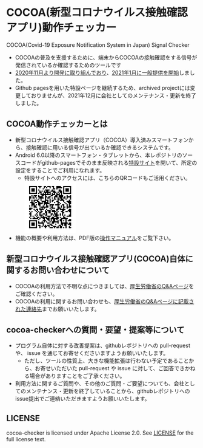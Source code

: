 # COCOA(新型コロナウイルス接触確認アプリ)動作チェッカー
COCOA(Covid-19 Exposure Notification System in Japan) Signal Checker

- COCOAの普及を支援するために、端末からCOCOAの接触確認をする信号が発信されているか確認するためのツールです
- [2020年11月より開発に取り組んでおり](https://dena.com/jp/article/003672)、[2021年1月に一般提供を開始](https://dena.com/jp/article/003673)しました。
- Github pagesを用いた特設ページを継続するため、archived projectには変更しておりませんが、2021年12月に会社としてのメンテナンス・更新を終了しました。

## COCOA動作チェッカーとは

- 新型コロナウイルス接触確認アプリ（COCOA）導⼊済みスマートフォンから、接触確認に用いる信号が出ているか確認できるシステムです。
- Android 6.0以降のスマートフォン・タブレットから、本レポジトリのソースコードがgithub-pagesでそのまま反映される[特設サイト](https://dena.github.io/cocoa-checker/)を開いて、所定の設定をすることでご利用になれます。
  - 特設サイトへのアクセスには、こちらのQRコードもご活用ください。 ![QRコード](manual/qr-code.png)
- 機能の概要や利用方法は、PDF版の[操作マニュアル](https://dena.github.io/cocoa-checker/manual/manual.pdf)をご覧下さい。

## 新型コロナウイルス接触確認アプリ(COCOA)自体に関するお問い合わせについて
- COCOAの利用方法で不明な点につきましては、[厚生労働省のQ&Aページ](https://www.mhlw.go.jp/stf/seisakunitsuite/bunya/kenkou_iryou/covid19_qa_kanrenkigyou_00009.html)をご確認ください。
- COCOAの利用に関するお問い合わせも、[厚生労働省のQ&Aページに記載された連絡先](https://www.mhlw.go.jp/stf/seisakunitsuite/bunya/kenkou_iryou/covid19_qa_kanrenkigyou_00009.html#Q8-1)までお願いいたします。

## cocoa-checkerへの質問・要望・提案等について
- プログラム自体に対する改善提案は、githubレポジトリへの pull-request や、 issue を通じてお寄せくださいますようお願いいたします。
  - ただし、ツールの性質上、大きな機能拡張は行わない予定であることから、お寄せいただいた pull-request や issue に対して、ご回答できかねる場合がありますことをご了承ください。
- 利用方法に関するご質問や、その他のご質問・ご要望についても、会社としてのメンテナンス・更新を終了していることから、githubレポジトリへのissue提出でご連絡いただきますようお願いいたします。

## LICENSE

cocoa-checker is licensed under Apache License 2.0. See [LICENSE](./LICENSE) for the full license text.
